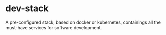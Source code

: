# dev-stack
A pre-configured stack, based on docker or kubernetes, containings all the must-have services for software development.